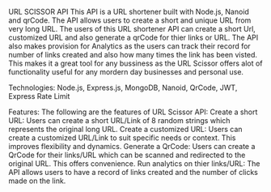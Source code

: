 URL SCISSOR API
This API is a URL shortener built with Node.js, Nanoid and qrCode. The API allows users to create a short and unique URL from very long URL.
The users of this URL shortener API can create a short Url, customized URL and also generate a qrCode for thier links or URL.
The API also makes provision for Analytics as the users can track their record for number of links created and also how many times the link has been visted.
This makes it a great tool for any bussiness as the URL Scissor offers alot of functionality useful for any mordern day businesses and personal use.

Technologies:
Node.js,
Express.js,
MongoDB,
Nanoid,
QrCode,
JWT,
Express Rate Limit

Features:
The following are the features of URL Scissor API:
Create a short URL: Users can create a short URL/Link of 8 random strings which represents the original long URL.
Create a customized URL: Users can create a customized URL/Link to suit specific needs or context. This improves flexibility and dynamics.
Generate a QrCode: Users can create a QrCode for their links/URL which can be scanned and redirected to the original URL. This offers convenience.
Run analytics on thier links/URL: The API allows users to have a record of links created and the number of clicks made on the link.
